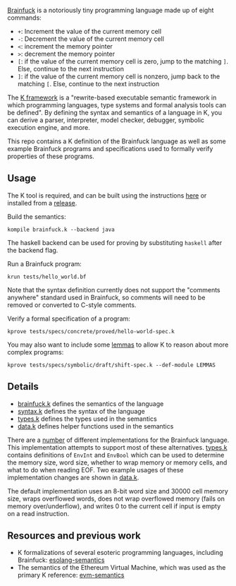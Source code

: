 [Brainfuck](https://en.wikipedia.org/wiki/Brainfuck) is a notoriously tiny programming language made up of eight commands:
- `+`: Increment the value of the current memory cell
- `-`: Decrement the value of the current memory cell
- `<`: increment the memory pointer
- `>`: decrement the memory pointer
- `[`: if the value of the current memory cell is zero, jump to the matching `]`. Else, continue to the next instruction
- `]`: if the value of the current memory cell is nonzero, jump back to the matching `[`. Else, continue to the next instruction


The [K framework](http://www.kframework.org/) is a "rewrite-based executable semantic framework in which programming languages, type systems and formal analysis tools can be defined". By defining the syntax and semantics of a language in K, you can derive a parser, interpreter, model checker, debugger, symbolic execution engine, and more.


This repo contains a K definition of the Brainfuck language as well as some example Brainfuck programs and specifications used to formally verify properties of these programs.


## Usage
The K tool is required, and can be built using the instructions [here](https://github.com/kframework/k) or installed from a [release](https://github.com/kframework/k/releases).

Build the semantics:
```
kompile brainfuck.k --backend java
```
The haskell backend can be used for proving by substituting `haskell` after the backend flag.

Run a Brainfuck program:
```
krun tests/hello_world.bf
```
Note that the syntax definition currently does not support the "comments anywhere" standard used in Brainfuck, so comments will need to be removed or converted to C-style comments.

Verify a formal specification of a program:
```
kprove tests/specs/concrete/proved/hello-world-spec.k
```

You may also want to include some [lemmas](tests/specs/lemmas.k) to allow K to reason about more complex programs:
```
kprove tests/specs/symbolic/draft/shift-spec.k --def-module LEMMAS
```

## Details
- [brainfuck.k](brainfuck.k) defines the semantics of the language
- [syntax.k](syntax.k) defines the syntax of the language
- [types.k](types.k) defines the types used in the semantics
- [data.k](data.k) defines helper functions used in the semantics


There are a [number](https://esolangs.org/wiki/Brainfuck#Implementation_issues) of different implementations for the Brainfuck language.
This implementation attempts to support most of these alternatives.
[types.k](types.k) contains definitions of `EnvInt` and `EnvBool` which can be used to determine the memory size, word size, whether to wrap memory or memory cells, and what to do when reading EOF.
Two example usages of these implementation changes are shown in [data.k](data.k).


The default implementation uses an 8-bit word size and 30000 cell memory size, wraps overflowed words, does not wrap overflowed memory (fails on memory over/underflow), and writes 0 to the current cell if input is empty on a read instruction.

## Resources and previous work
- K formalizations of several esoteric programming languages, including Brainfuck: [esolang-semantics](https://github.com/ellisonch/esolang-semantics)
- The semantics of the Ethereum Virtual Machine, which was used as the primary K reference: [evm-semantics](https://github.com/kframework/evm-semantics)
